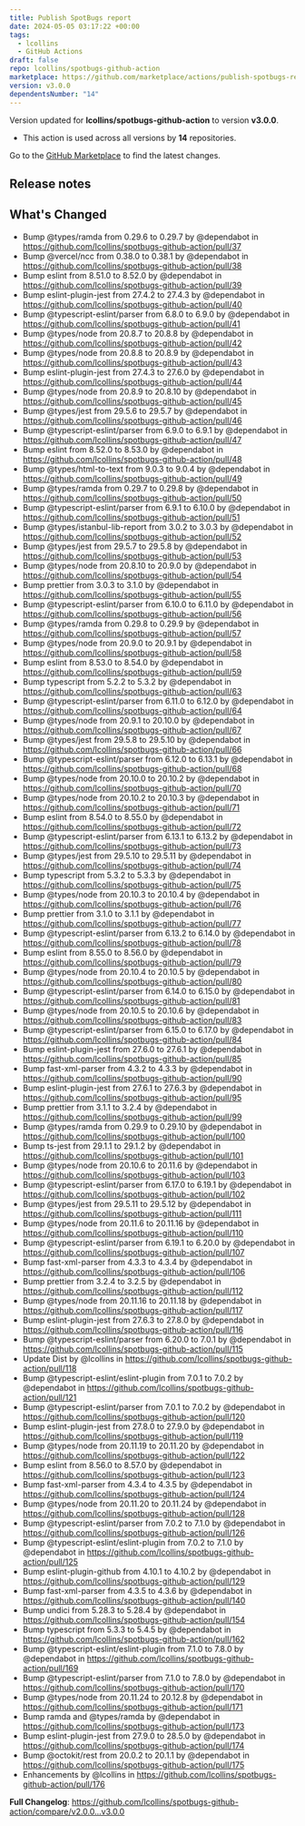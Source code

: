 ```yaml
---
title: Publish SpotBugs report
date: 2024-05-05 03:17:22 +00:00
tags:
  - lcollins
  - GitHub Actions
draft: false
repo: lcollins/spotbugs-github-action
marketplace: https://github.com/marketplace/actions/publish-spotbugs-report
version: v3.0.0
dependentsNumber: "14"
---
```



Version updated for **lcollins/spotbugs-github-action** to version **v3.0.0**.
- This action is used across all versions by **14** repositories.

Go to the [GitHub Marketplace](https://github.com/marketplace/actions/publish-spotbugs-report) to find the latest changes.

## Release notes

## What's Changed
* Bump @types/ramda from 0.29.6 to 0.29.7 by @dependabot in https://github.com/lcollins/spotbugs-github-action/pull/37
* Bump @vercel/ncc from 0.38.0 to 0.38.1 by @dependabot in https://github.com/lcollins/spotbugs-github-action/pull/38
* Bump eslint from 8.51.0 to 8.52.0 by @dependabot in https://github.com/lcollins/spotbugs-github-action/pull/39
* Bump eslint-plugin-jest from 27.4.2 to 27.4.3 by @dependabot in https://github.com/lcollins/spotbugs-github-action/pull/40
* Bump @typescript-eslint/parser from 6.8.0 to 6.9.0 by @dependabot in https://github.com/lcollins/spotbugs-github-action/pull/41
* Bump @types/node from 20.8.7 to 20.8.8 by @dependabot in https://github.com/lcollins/spotbugs-github-action/pull/42
* Bump @types/node from 20.8.8 to 20.8.9 by @dependabot in https://github.com/lcollins/spotbugs-github-action/pull/43
* Bump eslint-plugin-jest from 27.4.3 to 27.6.0 by @dependabot in https://github.com/lcollins/spotbugs-github-action/pull/44
* Bump @types/node from 20.8.9 to 20.8.10 by @dependabot in https://github.com/lcollins/spotbugs-github-action/pull/45
* Bump @types/jest from 29.5.6 to 29.5.7 by @dependabot in https://github.com/lcollins/spotbugs-github-action/pull/46
* Bump @typescript-eslint/parser from 6.9.0 to 6.9.1 by @dependabot in https://github.com/lcollins/spotbugs-github-action/pull/47
* Bump eslint from 8.52.0 to 8.53.0 by @dependabot in https://github.com/lcollins/spotbugs-github-action/pull/48
* Bump @types/html-to-text from 9.0.3 to 9.0.4 by @dependabot in https://github.com/lcollins/spotbugs-github-action/pull/49
* Bump @types/ramda from 0.29.7 to 0.29.8 by @dependabot in https://github.com/lcollins/spotbugs-github-action/pull/50
* Bump @typescript-eslint/parser from 6.9.1 to 6.10.0 by @dependabot in https://github.com/lcollins/spotbugs-github-action/pull/51
* Bump @types/istanbul-lib-report from 3.0.2 to 3.0.3 by @dependabot in https://github.com/lcollins/spotbugs-github-action/pull/52
* Bump @types/jest from 29.5.7 to 29.5.8 by @dependabot in https://github.com/lcollins/spotbugs-github-action/pull/53
* Bump @types/node from 20.8.10 to 20.9.0 by @dependabot in https://github.com/lcollins/spotbugs-github-action/pull/54
* Bump prettier from 3.0.3 to 3.1.0 by @dependabot in https://github.com/lcollins/spotbugs-github-action/pull/55
* Bump @typescript-eslint/parser from 6.10.0 to 6.11.0 by @dependabot in https://github.com/lcollins/spotbugs-github-action/pull/56
* Bump @types/ramda from 0.29.8 to 0.29.9 by @dependabot in https://github.com/lcollins/spotbugs-github-action/pull/57
* Bump @types/node from 20.9.0 to 20.9.1 by @dependabot in https://github.com/lcollins/spotbugs-github-action/pull/58
* Bump eslint from 8.53.0 to 8.54.0 by @dependabot in https://github.com/lcollins/spotbugs-github-action/pull/59
* Bump typescript from 5.2.2 to 5.3.2 by @dependabot in https://github.com/lcollins/spotbugs-github-action/pull/63
* Bump @typescript-eslint/parser from 6.11.0 to 6.12.0 by @dependabot in https://github.com/lcollins/spotbugs-github-action/pull/64
* Bump @types/node from 20.9.1 to 20.10.0 by @dependabot in https://github.com/lcollins/spotbugs-github-action/pull/67
* Bump @types/jest from 29.5.8 to 29.5.10 by @dependabot in https://github.com/lcollins/spotbugs-github-action/pull/66
* Bump @typescript-eslint/parser from 6.12.0 to 6.13.1 by @dependabot in https://github.com/lcollins/spotbugs-github-action/pull/68
* Bump @types/node from 20.10.0 to 20.10.2 by @dependabot in https://github.com/lcollins/spotbugs-github-action/pull/70
* Bump @types/node from 20.10.2 to 20.10.3 by @dependabot in https://github.com/lcollins/spotbugs-github-action/pull/71
* Bump eslint from 8.54.0 to 8.55.0 by @dependabot in https://github.com/lcollins/spotbugs-github-action/pull/72
* Bump @typescript-eslint/parser from 6.13.1 to 6.13.2 by @dependabot in https://github.com/lcollins/spotbugs-github-action/pull/73
* Bump @types/jest from 29.5.10 to 29.5.11 by @dependabot in https://github.com/lcollins/spotbugs-github-action/pull/74
* Bump typescript from 5.3.2 to 5.3.3 by @dependabot in https://github.com/lcollins/spotbugs-github-action/pull/75
* Bump @types/node from 20.10.3 to 20.10.4 by @dependabot in https://github.com/lcollins/spotbugs-github-action/pull/76
* Bump prettier from 3.1.0 to 3.1.1 by @dependabot in https://github.com/lcollins/spotbugs-github-action/pull/77
* Bump @typescript-eslint/parser from 6.13.2 to 6.14.0 by @dependabot in https://github.com/lcollins/spotbugs-github-action/pull/78
* Bump eslint from 8.55.0 to 8.56.0 by @dependabot in https://github.com/lcollins/spotbugs-github-action/pull/79
* Bump @types/node from 20.10.4 to 20.10.5 by @dependabot in https://github.com/lcollins/spotbugs-github-action/pull/80
* Bump @typescript-eslint/parser from 6.14.0 to 6.15.0 by @dependabot in https://github.com/lcollins/spotbugs-github-action/pull/81
* Bump @types/node from 20.10.5 to 20.10.6 by @dependabot in https://github.com/lcollins/spotbugs-github-action/pull/83
* Bump @typescript-eslint/parser from 6.15.0 to 6.17.0 by @dependabot in https://github.com/lcollins/spotbugs-github-action/pull/84
* Bump eslint-plugin-jest from 27.6.0 to 27.6.1 by @dependabot in https://github.com/lcollins/spotbugs-github-action/pull/85
* Bump fast-xml-parser from 4.3.2 to 4.3.3 by @dependabot in https://github.com/lcollins/spotbugs-github-action/pull/90
* Bump eslint-plugin-jest from 27.6.1 to 27.6.3 by @dependabot in https://github.com/lcollins/spotbugs-github-action/pull/95
* Bump prettier from 3.1.1 to 3.2.4 by @dependabot in https://github.com/lcollins/spotbugs-github-action/pull/99
* Bump @types/ramda from 0.29.9 to 0.29.10 by @dependabot in https://github.com/lcollins/spotbugs-github-action/pull/100
* Bump ts-jest from 29.1.1 to 29.1.2 by @dependabot in https://github.com/lcollins/spotbugs-github-action/pull/101
* Bump @types/node from 20.10.6 to 20.11.6 by @dependabot in https://github.com/lcollins/spotbugs-github-action/pull/103
* Bump @typescript-eslint/parser from 6.17.0 to 6.19.1 by @dependabot in https://github.com/lcollins/spotbugs-github-action/pull/102
* Bump @types/jest from 29.5.11 to 29.5.12 by @dependabot in https://github.com/lcollins/spotbugs-github-action/pull/111
* Bump @types/node from 20.11.6 to 20.11.16 by @dependabot in https://github.com/lcollins/spotbugs-github-action/pull/110
* Bump @typescript-eslint/parser from 6.19.1 to 6.20.0 by @dependabot in https://github.com/lcollins/spotbugs-github-action/pull/107
* Bump fast-xml-parser from 4.3.3 to 4.3.4 by @dependabot in https://github.com/lcollins/spotbugs-github-action/pull/106
* Bump prettier from 3.2.4 to 3.2.5 by @dependabot in https://github.com/lcollins/spotbugs-github-action/pull/112
* Bump @types/node from 20.11.16 to 20.11.18 by @dependabot in https://github.com/lcollins/spotbugs-github-action/pull/117
* Bump eslint-plugin-jest from 27.6.3 to 27.8.0 by @dependabot in https://github.com/lcollins/spotbugs-github-action/pull/116
* Bump @typescript-eslint/parser from 6.20.0 to 7.0.1 by @dependabot in https://github.com/lcollins/spotbugs-github-action/pull/115
* Update Dist by @lcollins in https://github.com/lcollins/spotbugs-github-action/pull/118
* Bump @typescript-eslint/eslint-plugin from 7.0.1 to 7.0.2 by @dependabot in https://github.com/lcollins/spotbugs-github-action/pull/121
* Bump @typescript-eslint/parser from 7.0.1 to 7.0.2 by @dependabot in https://github.com/lcollins/spotbugs-github-action/pull/120
* Bump eslint-plugin-jest from 27.8.0 to 27.9.0 by @dependabot in https://github.com/lcollins/spotbugs-github-action/pull/119
* Bump @types/node from 20.11.19 to 20.11.20 by @dependabot in https://github.com/lcollins/spotbugs-github-action/pull/122
* Bump eslint from 8.56.0 to 8.57.0 by @dependabot in https://github.com/lcollins/spotbugs-github-action/pull/123
* Bump fast-xml-parser from 4.3.4 to 4.3.5 by @dependabot in https://github.com/lcollins/spotbugs-github-action/pull/124
* Bump @types/node from 20.11.20 to 20.11.24 by @dependabot in https://github.com/lcollins/spotbugs-github-action/pull/128
* Bump @typescript-eslint/parser from 7.0.2 to 7.1.0 by @dependabot in https://github.com/lcollins/spotbugs-github-action/pull/126
* Bump @typescript-eslint/eslint-plugin from 7.0.2 to 7.1.0 by @dependabot in https://github.com/lcollins/spotbugs-github-action/pull/125
* Bump eslint-plugin-github from 4.10.1 to 4.10.2 by @dependabot in https://github.com/lcollins/spotbugs-github-action/pull/129
* Bump fast-xml-parser from 4.3.5 to 4.3.6 by @dependabot in https://github.com/lcollins/spotbugs-github-action/pull/140
* Bump undici from 5.28.3 to 5.28.4 by @dependabot in https://github.com/lcollins/spotbugs-github-action/pull/154
* Bump typescript from 5.3.3 to 5.4.5 by @dependabot in https://github.com/lcollins/spotbugs-github-action/pull/162
* Bump @typescript-eslint/eslint-plugin from 7.1.0 to 7.8.0 by @dependabot in https://github.com/lcollins/spotbugs-github-action/pull/169
* Bump @typescript-eslint/parser from 7.1.0 to 7.8.0 by @dependabot in https://github.com/lcollins/spotbugs-github-action/pull/170
* Bump @types/node from 20.11.24 to 20.12.8 by @dependabot in https://github.com/lcollins/spotbugs-github-action/pull/171
* Bump ramda and @types/ramda by @dependabot in https://github.com/lcollins/spotbugs-github-action/pull/173
* Bump eslint-plugin-jest from 27.9.0 to 28.5.0 by @dependabot in https://github.com/lcollins/spotbugs-github-action/pull/174
* Bump @octokit/rest from 20.0.2 to 20.1.1 by @dependabot in https://github.com/lcollins/spotbugs-github-action/pull/175
* Enhancements by @lcollins in https://github.com/lcollins/spotbugs-github-action/pull/176


**Full Changelog**: https://github.com/lcollins/spotbugs-github-action/compare/v2.0.0...v3.0.0
